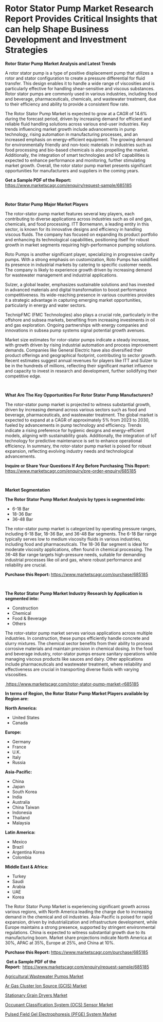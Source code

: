 <p><h1>Rotor Stator Pump Market Research Report Provides Critical Insights that can help Shape Business Development and Investment Strategies</h1></p><p><strong>Rotor Stator Pump Market Analysis and Latest Trends</strong></p>
<p><p>A rotor stator pump is a type of positive displacement pump that utilizes a rotor and stator configuration to create a pressure differential for fluid transfer. This design enables it to handle a wide range of viscosities and is particularly effective for handling shear-sensitive and viscous substances. Rotor stator pumps are commonly used in various industries, including food and beverage, pharmaceuticals, chemicals, and wastewater treatment, due to their efficiency and ability to provide a consistent flow rate.</p><p>The Rotor Stator Pump Market is expected to grow at a CAGR of 14.6% during the forecast period, driven by increasing demand for efficient and reliable fluid handling solutions across various end-user industries. Key trends influencing market growth include advancements in pump technology, rising automation in manufacturing processes, and an increased emphasis on energy-efficient equipment. The growing demand for environmentally friendly and non-toxic materials in industries such as food processing and bio-based chemicals is also propelling the market. Additionally, the integration of smart technologies and IoT capabilities is expected to enhance performance and monitoring, further stimulating market growth. Overall, the rotor stator pump market presents significant opportunities for manufacturers and suppliers in the coming years.</p></p>
<p><strong>Get a Sample PDF of the Report:&nbsp;</strong> <a href="https://www.marketscagr.com/enquiry/request-sample/685185?utm_campaign=1920&utm_medium=2&utm_source=Github&utm_content=ia&utm_term=08012025&utm_id=rotor-stator-pump">https://www.marketscagr.com/enquiry/request-sample/685185</a></p>
<p>&nbsp;</p>
<p><strong>Rotor Stator Pump Major Market Players</strong></p>
<p><p>The rotor-stator pump market features several key players, each contributing to diverse applications across industries such as oil and gas, chemicals, and food processing. ITT Bornemann, a leading entity in this sector, is known for its innovative designs and efficiency in handling viscous fluids. The company has focused on expanding its product portfolio and enhancing its technological capabilities, positioning itself for robust growth in market segments requiring high-performance pumping solutions.</p><p>Roto Pumps is another significant player, specializing in progressive cavity pumps. With a strong emphasis on customization, Roto Pumps has solidified its presence in industrial markets by catering to specific customer needs. The company is likely to experience growth driven by increasing demand for wastewater management and industrial applications.</p><p>Sulzer, a global leader, emphasizes sustainable solutions and has invested in advanced materials and digital transformation to boost performance competitiveness. Its wide-reaching presence in various countries provides it a strategic advantage in capturing emerging market opportunities, particularly in energy and water sectors.</p><p>TechnipFMC (FMC Technologies) also plays a crucial role, particularly in the offshore and subsea markets, benefiting from increasing investments in oil and gas exploration. Ongoing partnerships with energy companies and innovations in subsea pump systems signal potential growth avenues.</p><p>Market size estimates for rotor-stator pumps indicate a steady increase, with growth driven by rising industrial automation and process improvement demands. Companies like General Electric have also diversified their product offerings and geographical footprint, contributing to sector growth. Recent estimates suggest annual revenues for players like ITT and Sulzer to be in the hundreds of millions, reflecting their significant market influence and capacity to invest in research and development, further solidifying their competitive edge.</p></p>
<p>&nbsp;</p>
<p><strong>What Are The Key Opportunities For Rotor Stator Pump Manufacturers?</strong></p>
<p><p>The rotor-stator pump market is projected to witness substantial growth, driven by increasing demand across various sectors such as food and beverage, pharmaceuticals, and wastewater treatment. The global market is expected to expand at a CAGR of approximately 5% from 2023 to 2030, fueled by advancements in pump technology and efficiency. Trends indicate a rising preference for hygienic designs and energy-efficient models, aligning with sustainability goals. Additionally, the integration of IoT technology for predictive maintenance is set to enhance operational efficiency. In summary, the rotor-stator pump market is poised for robust expansion, reflecting evolving industry needs and technological advancements.</p></p>
<p><strong>Inquire or Share Your Questions If Any Before Purchasing This Report:</strong> <a href="https://www.marketscagr.com/enquiry/pre-order-enquiry/685185?utm_campaign=1920&utm_medium=2&utm_source=Github&utm_content=ia&utm_term=08012025&utm_id=rotor-stator-pump">https://www.marketscagr.com/enquiry/pre-order-enquiry/685185</a></p>
<p>&nbsp;</p>
<p><strong>Market Segmentation</strong></p>
<p><strong>The Rotor Stator Pump Market Analysis by types is segmented into:</strong></p>
<p><ul><li>6-18 Bar</li><li>18-36 Bar</li><li>36-48 Bar</li></ul></p>
<p><p>The rotor-stator pump market is categorized by operating pressure ranges, including 6-18 Bar, 18-36 Bar, and 36-48 Bar segments. The 6-18 Bar range typically serves low to medium viscosity fluids in various industries, including food and pharmaceuticals. The 18-36 Bar segment is ideal for moderate viscosity applications, often found in chemical processing. The 36-48 Bar range targets high-pressure needs, suitable for demanding industrial processes like oil and gas, where robust performance and reliability are crucial.</p></p>
<p><strong>Purchase this Report:&nbsp;</strong><a href="https://www.marketscagr.com/purchase/685185?utm_campaign=1920&utm_medium=2&utm_source=Github&utm_content=ia&utm_term=08012025&utm_id=rotor-stator-pump">https://www.marketscagr.com/purchase/685185</a></p>
<p>&nbsp;</p>
<p><strong>The Rotor Stator Pump Market Industry Research by Application is segmented into:</strong></p>
<p><ul><li>Construction</li><li>Chemical</li><li>Food & Beverage</li><li>Others</li></ul></p>
<p><p>The rotor-stator pump market serves various applications across multiple industries. In construction, these pumps efficiently handle concrete and slurry mixtures. The chemical sector benefits from their ability to process corrosive materials and maintain precision in chemical dosing. In the food and beverage industry, rotor-stator pumps ensure sanitary operations while managing viscous products like sauces and dairy. Other applications include pharmaceuticals and wastewater treatment, where reliability and effectiveness are crucial in transporting diverse fluids with varying viscosities.</p></p>
<p><a href="https://www.marketscagr.com/rotor-stator-pump-market-r685185?utm_campaign=1920&utm_medium=2&utm_source=Github&utm_content=ia&utm_term=08012025&utm_id=rotor-stator-pump">&nbsp;https://www.marketscagr.com/rotor-stator-pump-market-r685185</a></p>
<p><strong>In terms of Region, the Rotor Stator Pump Market Players available by Region are:</strong></p>
<p>
    <p> <strong> North America: </strong>
        <ul>
            <li>United States</li>
            <li>Canada</li>
        </ul>
        </p> 
    <p> <strong> Europe: </strong>
        <ul>
            <li>Germany</li>
            <li>France</li>
            <li>U.K.</li>
            <li>Italy</li>
            <li>Russia</li>
        </ul>
        </p> 
    <p> <strong> Asia-Pacific: </strong>
        <ul>
            <li>China</li>
            <li>Japan</li>
            <li>South Korea</li>
            <li>India</li>
            <li>Australia</li>
            <li>China Taiwan</li>
            <li>Indonesia</li>
            <li>Thailand</li>
            <li>Malaysia</li>
        </ul>
        </p> 
    <p> <strong> Latin America: </strong>
        <ul>
            <li>Mexico</li>
            <li>Brazil</li>
            <li>Argentina Korea</li>
            <li>Colombia</li>
        </ul>
        </p> 
    <p> <strong> Middle East & Africa: </strong>
        <ul>
            <li>Turkey</li>
            <li>Saudi</li>
            <li>Arabia</li>
            <li>UAE</li>
            <li>Korea</li>
        </ul>
    </p>
    </p>
<p><p>The Rotor Stator Pump Market is experiencing significant growth across various regions, with North America leading the charge due to increasing demand in the chemical and oil industries. Asia-Pacific is poised for rapid expansion, driven by industrialization and infrastructure development, while Europe maintains a strong presence, supported by stringent environmental regulations. China is expected to witness substantial growth due to its manufacturing boom. Market share projections indicate North America at 30%, APAC at 35%, Europe at 25%, and China at 10%.</p></p>
<p><strong>Purchase this Report: </strong><a href="https://www.marketscagr.com/purchase/685185?utm_campaign=1920&utm_medium=2&utm_source=Github&utm_content=ia&utm_term=08012025&utm_id=rotor-stator-pump">https://www.marketscagr.com/purchase/685185</a></p>
<p>&nbsp;<strong>Get a Sample PDF of the Report:&nbsp;&nbsp;</strong><a href="https://www.marketscagr.com/enquiry/request-sample/685185?utm_campaign=1920&utm_medium=2&utm_source=Github&utm_content=ia&utm_term=08012025&utm_id=rotor-stator-pump">https://www.marketscagr.com/enquiry/request-sample/685185</a></p>
<p><strong></strong></p>
<p><p><a href="https://www.linkedin.com/pulse/agricultural-wastewater-pumps-market-scope-provide-valuable-fb52f?utm_campaign=1920&utm_medium=2&utm_source=Github&utm_content=ia&utm_term=08012025&utm_id=rotor-stator-pump">Agricultural Wastewater Pumps Market</a></p><p><a href="https://www.linkedin.com/pulse/ar-gas-cluster-ion-source-gcis-market-overview-products-4tece?utm_campaign=1920&utm_medium=2&utm_source=Github&utm_content=ia&utm_term=08012025&utm_id=rotor-stator-pump">Ar Gas Cluster Ion Source (GCIS) Market</a></p><p><a href="https://www.linkedin.com/pulse/stationary-grain-dryers-market-research-report-exploring-size-hlm1e?utm_campaign=1920&utm_medium=2&utm_source=Github&utm_content=ia&utm_term=08012025&utm_id=rotor-stator-pump">Stationary Grain Dryers Market</a></p><p><a href="https://www.linkedin.com/pulse/occupant-classification-system-ocs-sensor-market-growth-outlook-slnmf?utm_campaign=1920&utm_medium=2&utm_source=Github&utm_content=ia&utm_term=08012025&utm_id=rotor-stator-pump">Occupant Classification System (OCS) Sensor Market</a></p><p><a href="https://www.linkedin.com/pulse/size-estimationof-pulsed-field-gel-electrophoresis-pfge-system-bodqe?utm_campaign=1920&utm_medium=2&utm_source=Github&utm_content=ia&utm_term=08012025&utm_id=rotor-stator-pump">Pulsed Field Gel Electrophoresis (PFGE) System Market</a></p></p>
